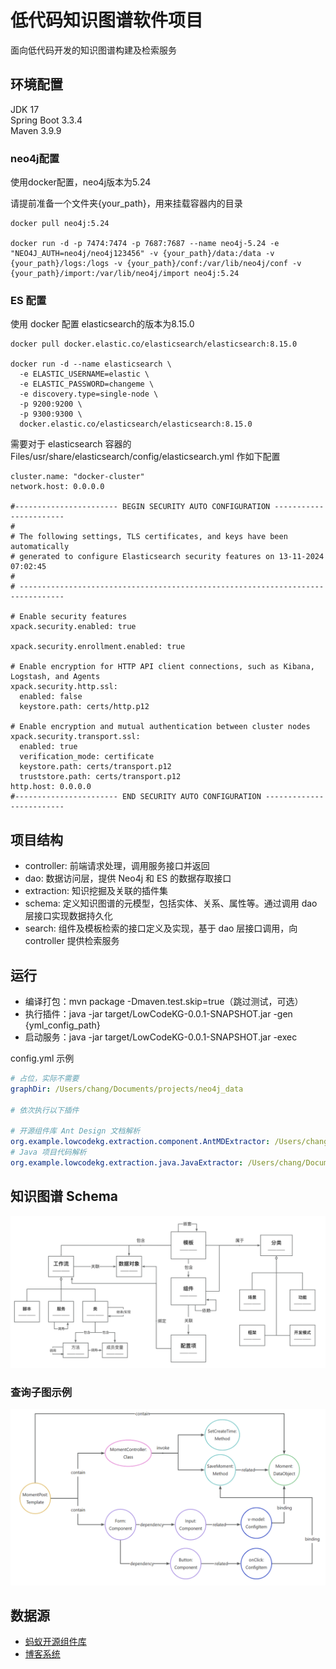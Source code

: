 # 低代码知识图谱软件项目

面向低代码开发的知识图谱构建及检索服务

## 环境配置
JDK 17 \
Spring Boot 3.3.4 \
Maven 3.9.9

### neo4j配置
使用docker配置，neo4j版本为5.24

请提前准备一个文件夹{your_path}，用来挂载容器内的目录
```
docker pull neo4j:5.24

docker run -d -p 7474:7474 -p 7687:7687 --name neo4j-5.24 -e "NEO4J_AUTH=neo4j/neo4j123456" -v {your_path}/data:/data -v {your_path}/logs:/logs -v {your_path}/conf:/var/lib/neo4j/conf -v {your_path}/import:/var/lib/neo4j/import neo4j:5.24
```

### ES 配置
使用 docker 配置 elasticsearch的版本为8.15.0
```
docker pull docker.elastic.co/elasticsearch/elasticsearch:8.15.0

docker run -d --name elasticsearch \
  -e ELASTIC_USERNAME=elastic \
  -e ELASTIC_PASSWORD=changeme \
  -e discovery.type=single-node \
  -p 9200:9200 \
  -p 9300:9300 \
  docker.elastic.co/elasticsearch/elasticsearch:8.15.0
```
需要对于 elasticsearch 容器的 Files/usr/share/elasticsearch/config/elasticsearch.yml 作如下配置
```
cluster.name: "docker-cluster"
network.host: 0.0.0.0

#----------------------- BEGIN SECURITY AUTO CONFIGURATION -----------------------
#
# The following settings, TLS certificates, and keys have been automatically      
# generated to configure Elasticsearch security features on 13-11-2024 07:02:45
#
# --------------------------------------------------------------------------------

# Enable security features
xpack.security.enabled: true

xpack.security.enrollment.enabled: true

# Enable encryption for HTTP API client connections, such as Kibana, Logstash, and Agents
xpack.security.http.ssl:
  enabled: false
  keystore.path: certs/http.p12

# Enable encryption and mutual authentication between cluster nodes
xpack.security.transport.ssl:
  enabled: true
  verification_mode: certificate
  keystore.path: certs/transport.p12
  truststore.path: certs/transport.p12
http.host: 0.0.0.0
#----------------------- END SECURITY AUTO CONFIGURATION -------------------------
```

## 项目结构
- controller: 前端请求处理，调用服务接口并返回
- dao: 数据访问层，提供 Neo4j 和 ES 的数据存取接口
- extraction: 知识挖掘及关联的插件集
- schema: 定义知识图谱的元模型，包括实体、关系、属性等。通过调用 dao 层接口实现数据持久化
- search: 组件及模板检索的接口定义及实现，基于 dao 层接口调用，向 controller 提供检索服务

## 运行
- 编译打包：mvn package -Dmaven.test.skip=true（跳过测试，可选）
- 执行插件：java -jar target/LowCodeKG-0.0.1-SNAPSHOT.jar -gen {yml_config_path}
- 启动服务：java -jar target/LowCodeKG-0.0.1-SNAPSHOT.jar -exec

config.yml 示例
```yaml
# 占位，实际不需要
graphDir: /Users/chang/Documents/projects/neo4j_data

# 依次执行以下插件

# 开源组件库 Ant Design 文档解析
org.example.lowcodekg.extraction.component.AntMDExtractor: /Users/chang/Documents/projects/ant-design/components
# Java 项目代码解析
org.example.lowcodekg.extraction.java.JavaExtractor: /Users/chang/Documents/projects/NBlog/blog-api

```

## 知识图谱 Schema
![img_v4.png](src/main/resources/static/schema_v4.png)

### 查询子图示例
![query_example.png](src/main/resources/static/query_example.png)

## 数据源
- [蚂蚁开源组件库](https://github.com/ant-design/ant-design)
- [博客系统](https://github.com/Naccl/NBlog)